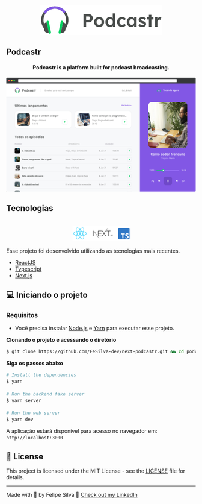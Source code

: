 <div align="center">
  <img src=".github/podcastr-logo.svg" alt="Podcastr logo">
</div>

## Podcastr

<h4 align="center">
  Podcastr is a platform built for podcast broadcasting.
</h4>

![Podcastr preview](.github/app-preview.png)

## Tecnologias

<div align="center">
  <br />
  <img src=".github/tech-logos.png" alt="Technologies used">
</div>

Esse projeto foi desenvolvido utilizando as tecnologias mais recentes.


- [ReactJS](https://reactjs.org/)
- [Typescript](https://www.typescriptlang.org/)
- [Next.js](https://nextjs.org/)

## 💻 Iniciando o projeto

### Requisitos

- Você precisa instalar [Node.js](https://nodejs.org/en/download/) e [Yarn](https://yarnpkg.com/) para executar esse projeto.

**Clonando o projeto e acessando o diretório**

```bash
$ git clone https://github.com/FeSilva-dev/next-podcastr.git && cd podcastr
```

**Siga os passos abaixo**

```bash
# Install the dependencies
$ yarn

# Run the backend fake server
$ yarn server

# Run the web server
$ yarn dev
```

A aplicação estará disponível para acesso no navegador em: `http://localhost:3000`

## 📝 License

This project is licensed under the MIT License - see the [LICENSE](LICENSE) file for details.

---

Made with 💜 by Felipe Silva 👋 [Check out my LinkedIn](https://www.linkedin.com/in/felipe-rodrigues-191b79201/)
